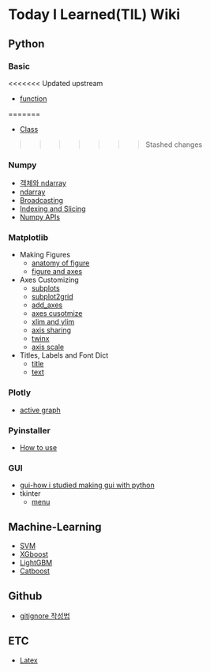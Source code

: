 # Today I Learned(TIL) Wiki

## Python
### Basic
<<<<<<< Updated upstream
  * [function](https://github.com/CheolJ/TIL/blob/main/Python/basic/wiki/function-basic.md)

=======
  * [Class]()
>>>>>>> Stashed changes
### Numpy
  * [객체와 ndarray]()
  * [ndarray]()
  * [Broadcasting]()
  * [Indexing and Slicing]()
  * [Numpy APIs]()

### Matplotlib
* Making Figures
  * [anatomy of figure](https://github.com/CheolJ/TIL/blob/main/Python/Matplotlib/wiki/anatomy_of_figure.md)
  * [figure and axes](https://github.com/CheolJ/TIL/blob/main/Python/Matplotlib/wiki/figureandaxes.md)
* Axes Customizing
  * [subplots](https://github.com/CheolJ/TIL/blob/main/Python/Matplotlib/wiki/figureandaxes2-subplots.md)
  * [subplot2grid](https://github.com/CheolJ/TIL/blob/main/Python/Matplotlib/wiki/subplot2grid.md)
  * [add_axes](https://github.com/CheolJ/TIL/blob/main/Python/Matplotlib/wiki/addaxes.md)
  * [axes cusotmize](https://github.com/CheolJ/TIL/blob/main/Python/Matplotlib/wiki/axescustomize.md)
  * [xlim and ylim](https://github.com/CheolJ/TIL/blob/main/Python/Matplotlib/wiki/xlimylim.md)
  * [axis sharing](https://github.com/CheolJ/TIL/blob/main/Python/Matplotlib/wiki/axis_sharing.md)
  * [twinx](https://github.com/CheolJ/TIL/blob/main/Python/Matplotlib/wiki/twinx.md)
  * [axis scale](https://github.com/CheolJ/TIL/blob/main/Python/Matplotlib/wiki/axis_scale.md)
* Titles, Labels and Font Dict
  * [title](https://github.com/CheolJ/TIL/blob/main/Python/Matplotlib/wiki/title.md)
  * [text](https://github.com/CheolJ/TIL/blob/main/Python/Matplotlib/wiki/text.md)

### Plotly
  * [active graph](https://github.com/CheolJ/TIL/blob/main/Python/plotly/wiki/zoominandout.md)

### Pyinstaller
  * [How to use](https://github.com/CheolJ/TIL/blob/main/Python/pyinstaller.md)

### GUI
  * [gui-how i studied making gui with python](https://github.com/CheolJ/TIL/blob/main/Python/gui/gui.md)
  * tkinter
    * [menu](https://github.com/CheolJ/TIL/blob/main/Python/gui/wiki/menu.md)
  
## Machine-Learning
  * [SVM]()
  * [XGboost]()
  * [LightGBM]()
  * [Catboost]()

## Github
  * [gitignore 작성법](https://github.com/CheolJ/TIL/blob/main/GitHub/gitignore.md)

## ETC
* [Latex]()
